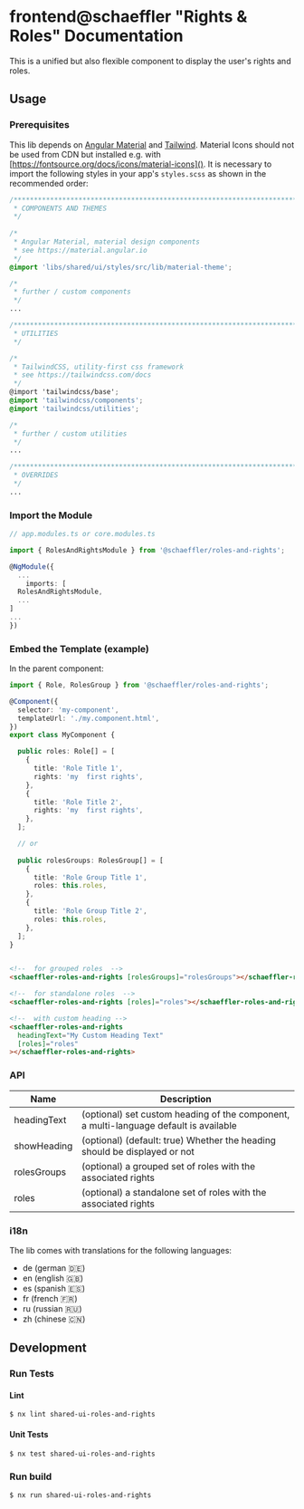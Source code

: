 # frontend@schaeffler "Rights & Roles" Documentation

This is a unified but also flexible component to display the user's rights and roles.

## Usage

### Prerequisites

This lib depends on [Angular Material](https://material.angular.io) and [Tailwind](https://tailwindcss.com/docs). Material Icons should not be used from CDN but installed e.g. with [https://fontsource.org/docs/icons/material-icons](). It is necessary to import the following styles in your app's `styles.scss` as shown in the recommended order:

``` scss
/***************************************************************************************************
 * COMPONENTS AND THEMES
 */
 
/*
 * Angular Material, material design components
 * see https://material.angular.io
 */
@import 'libs/shared/ui/styles/src/lib/material-theme';

/*
 * further / custom components
 */
...

/***************************************************************************************************
 * UTILITIES
 */

/*
 * TailwindCSS, utility-first css framework
 * see https://tailwindcss.com/docs
 */
@import 'tailwindcss/base';
@import 'tailwindcss/components';
@import 'tailwindcss/utilities';

/*
 * further / custom utilities
 */
...

/***************************************************************************************************
 * OVERRIDES
 */ 
...
```

### Import the Module

```ts
// app.modules.ts or core.modules.ts

import { RolesAndRightsModule } from '@schaeffler/roles-and-rights';

@NgModule({
  ...
    imports: [
  RolesAndRightsModule,
  ...
]
...
})
```

### Embed the Template (example)

In the parent component:

```ts
import { Role, RolesGroup } from '@schaeffler/roles-and-rights';

@Component({
  selector: 'my-component',
  templateUrl: './my.component.html',
})
export class MyComponent {

  public roles: Role[] = [
    {
      title: 'Role Title 1',
      rights: 'my  first rights',
    },
    {
      title: 'Role Title 2',
      rights: 'my  first rights',
    },
  ];

  // or 
  
  public rolesGroups: RolesGroup[] = [
    {
      title: 'Role Group Title 1',
      roles: this.roles,
    },
    {
      title: 'Role Group Title 2',
      roles: this.roles,
    },
  ];
}
```

```html

<!--  for grouped roles  -->
<schaeffler-roles-and-rights [rolesGroups]="rolesGroups"></schaeffler-roles-and-rights>

<!--  for standalone roles  -->
<schaeffler-roles-and-rights [roles]="roles"></schaeffler-roles-and-rights>

<!--  with custom heading -->
<schaeffler-roles-and-rights
  headingText="My Custom Heading Text"
  [roles]="roles"
></schaeffler-roles-and-rights>
```

### API

| Name           | Description                                                                                                      |
| ---------------| -----------------------------------------------------------------------------------------------------------------|
| headingText    | (optional) set custom heading of the component, a multi-language default is available                            |
| showHeading    | (optional) (default: true) Whether the heading should be displayed or not                                        |
| rolesGroups    | (optional) a grouped set of roles with the associated rights                                                     |
| roles          | (optional) a standalone set of roles with the associated rights                                                  |

### i18n

The lib comes with translations for the following languages:

* de (german 🇩🇪)
* en (english 🇬🇧)
* es (spanish 🇪🇸)
* fr (french 🇫🇷)
* ru (russian 🇷🇺)
* zh (chinese 🇨🇳)

## Development

### Run Tests

#### Lint

```shell
$ nx lint shared-ui-roles-and-rights
```

#### Unit Tests

```shell
$ nx test shared-ui-roles-and-rights
```

### Run build

```shell
$ nx run shared-ui-roles-and-rights
```
